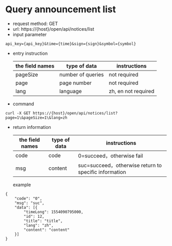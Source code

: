 # Query announcement list
- request method: GET
- url: https://{host}/open/api/notices/list
- input parameter  
```
api_key={api_key}&time={time}&sign={sign}&symbol={symbol}
```
- entry instruction

  | the field names | type of data | instructions |
  | --- | --- | --- |
  | pageSize | number of queries | not required |
  | page | page number | not required |
  | lang | language | zh, en not required |

- command
```
curl -X GET https://{host}/open/api/notices/list?page=1\&pageSize=1\&lang=zh
```
- return information

    | the field names | type of data | instructions |
    | --- | --- | --- |
    | code | code | 0=succeed，otherwise fail |
    | msg | content | suc=succeed，otherwise return to specific information |
  example
```
{
	"code": "0",
	"msg": "suc",
	"data": [{
		"timeLong": 1554090795000,
		"id": 12,
		"title": "title",
		"lang": "zh",
		"content": "content"
	}]
}
```
